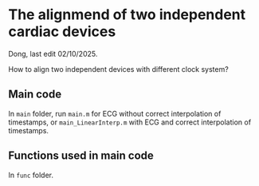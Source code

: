 # The alignmend of two independent cardiac devices
Dong, last edit 02/10/2025.

How to align two independent devices with different clock system?

## Main code

In `main` folder, run `main.m` for ECG without correct interpolation of timestamps, or `main_LinearInterp.m` with ECG and correct interpolation of timestamps.

## Functions used in main code

In `func` folder.